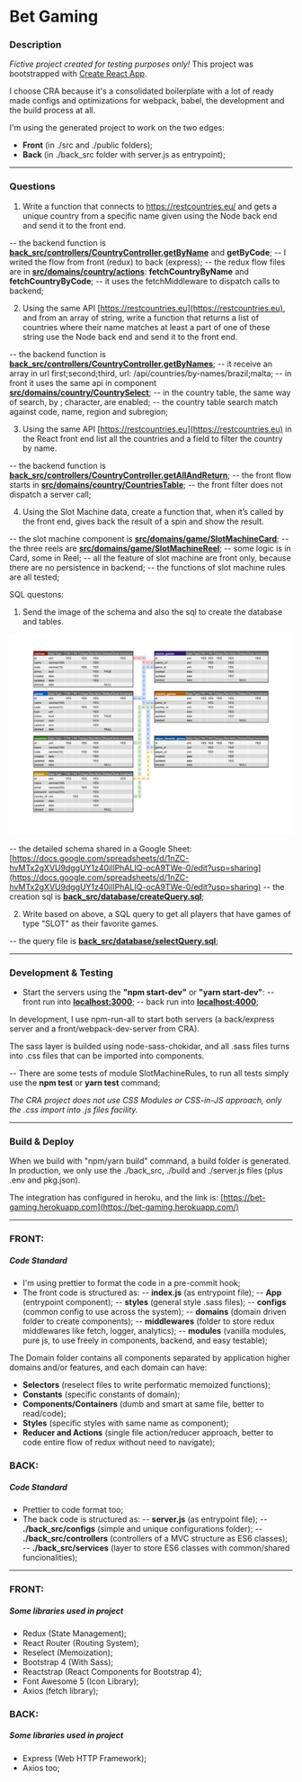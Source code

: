 # Bet Gaming

### Description

_Fictive project created for testing purposes only!_
This project was bootstrapped with [Create React App](https://github.com/facebookincubator/create-react-app).

I choose CRA because it's a consolidated boilerplate with a lot of ready made configs and optimizations for webpack, babel, the development and the build process at all.

I'm using the generated project to work on the two edges:

- **Front** (in ./src and ./public folders);
- **Back** (in ./back_src folder with server.js as entrypoint);

---

### Questions

1. Write a function that connects to https://restcountries.eu/ and gets a unique country from a
   specific name given using the Node back end and send it to the front end.

-- the backend function is **[back_src/controllers/CountryController.getByName](https://github.com/mjr-repos/bet-gaming/blob/master/back_src/controllers/CountryController.js#L7)** and **getByCode**;
-- I writed the flow from front (redux) to back (express);
-- the redux flow files are in **[src/domains/country/actions](https://github.com/mjr-repos/bet-gaming/blob/master/src/domains/country/actions)**: **fetchCountryByName** and **fetchCountryByCode**;
-- it uses the fetchMiddleware to dispatch calls to backend;

2. Using the same API [https://restcountries.eu](https://restcountries.eu), and from an array of string, write a function
   that returns a list of countries where their name matches at least a part of one of these string
   use the Node back end and send it to the front end.

-- the backend function is **[back_src/controllers/CountryController.getByNames](https://github.com/mjr-repos/bet-gaming/blob/master/back_src/controllers/CountryController.js#L18)**;
-- it receive an array in url first;second;third, url: /api/countries/by-names/brazil;malta;
-- in front it uses the same api in component **[src/domains/country/CountrySelect](https://github.com/mjr-repos/bet-gaming/blob/master/src/domains/country/CountrySelect.js)**;
-- in the country table, the same way of search, by ; character, are enabled;
-- the country table search match against code, name, region and subregion;

3. Using the same API [https://restcountries.eu](https://restcountries.eu) in the React front end list all the countries
   and a field to filter the country by name.

-- the backend function is **[back_src/controllers/CountryController.getAllAndReturn](https://github.com/mjr-repos/bet-gaming/blob/master/back_src/controllers/CountryController.js#L49)**;
-- the front flow starts in **[src/domains/country/CountriesTable](https://github.com/mjr-repos/bet-gaming/blob/master/src/domains/country/CountriesTable.js)**;
-- the front filter does not dispatch a server call;

4. Using the Slot Machine data, create a function that, when it’s called by the front end, gives back the
   result of a spin and show the result.

-- the slot machine component is **[src/domains/game/SlotMachineCard](https://github.com/mjr-repos/bet-gaming/blob/master/src/domains/game/SlotMachineCard.js)**;
-- the three reels are **[src/domains/game/SlotMachineReel](https://github.com/mjr-repos/bet-gaming/blob/master/src/domains/game/SlotMachineReel.js)**;
-- some logic is in Card, some in Reel;
-- all the feature of slot machine are front only, because there are no persistence in backend;
-- the functions of slot machine rules are all tested;

SQL questons:

1. Send the image of the schema and also the sql to create the database and tables.

![Database Schema](databaseSchema.png)

-- the detailed schema shared in a Google Sheet: [https://docs.google.com/spreadsheets/d/1nZC-hvMTx2gXVU9dggUY1z40ilIPhALIQ-ocA9TWe-0/edit?usp=sharing](https://docs.google.com/spreadsheets/d/1nZC-hvMTx2gXVU9dggUY1z40ilIPhALIQ-ocA9TWe-0/edit?usp=sharing)
-- the creation sql is **[back_src/database/createQuery.sql](https://github.com/mjr-repos/bet-gaming/blob/master/back_src/database/createQuery.sql)**;

2. Write based on above, a SQL query to get all players that have games of type "SLOT" as their favorite games.

-- the query file is **[back_src/database/selectQuery.sql](https://github.com/mjr-repos/bet-gaming/blob/master/back_src/database/selectQuery.sql)**;

---

### Development & Testing

- Start the servers using the **"npm start-dev"** or **"yarn start-dev"**:
  -- front run into **[localhost:3000](http://localhost:3000)**;
  -- back run into **[localhost:4000](http://localhost:4000)**;

In development, I use npm-run-all to start both servers (a back/express server and a front/webpack-dev-server from CRA).

The sass layer is builded using node-sass-chokidar, and all .sass files turns into .css files that can be imported into components.

-- There are some tests of module SlotMachineRules, to run all tests simply use the **npm test** or **yarn test** command;

_The CRA project does not use CSS Modules or CSS-in-JS approach, only the .css import into .js files facility._

---

### Build & Deploy

When we build with "npm/yarn build" command, a build folder is generated.
In production, we only use the ./back_src, ./build and ./server.js files (plus .env and pkg.json).

The integration has configured in heroku, and the link is:
[https://bet-gaming.herokuapp.com](https://bet-gaming.herokuapp.com/)

---

### FRONT:

##### Code Standard

- I'm using prettier to format the code in a pre-commit hook;
- The front code is structured as:
  -- **index.js** (as entrypoint file);
  -- **App** (entrypoint component);
  -- **styles** (general style .sass files);
  -- **configs** (common config to use across the system);
  -- **domains** (domain driven folder to create components);
  -- **middlewares** (folder to store redux middlewares like fetch, logger, analytics);
  -- **modules** (vanilla modules, pure js, to use freely in components, backend, and easy testable);

The Domain folder contains all components separated by application higher domains and/or features, and each domain can have:

- **Selectors** (reselect files to write performatic memoized functions);
- **Constants** (specific constants of domain);
- **Components/Containers** (dumb and smart at same file, better to read/code);
- **Styles** (specific styles with same name as component);
- **Reducer and Actions** (single file action/reducer approach, better to code entire flow of redux without need to navigate);

### BACK:

##### Code Standard

- Prettier to code format too;
- The back code is structured as:
  -- **server.js** (as entrypoint file);
  -- **./back_src/configs** (simple and unique configurations folder);
  -- **./back_src/controllers** (controllers of a MVC structure as ES6 classes);
  -- **./back_src/services** (layer to store ES6 classes with common/shared funcionalities);

---

### FRONT:

##### Some libraries used in project

- Redux (State Management);
- React Router (Routing System);
- Reselect (Memoization);
- Bootstrap 4 (With Sass);
- Reactstrap (React Components for Bootstrap 4);
- Font Awesome 5 (Icon Library);
- Axios (fetch library);

### BACK:

##### Some libraries used in project

- Express (Web HTTP Framework);
- Axios too;
